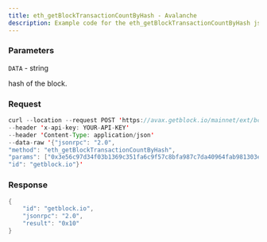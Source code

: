 ```yaml
---
title: eth_getBlockTransactionCountByHash - Avalanche
description: Example code for the eth_getBlockTransactionCountByHash json-rpc method. Сomplete guide on how to use eth_getBlockTransactionCountByHash json-rpc in GetBlock.io Web3 documentation.
---
```


### Parameters


`DATA` - string

hash of the block.

### Request

``` java
curl --location --request POST 'https://avax.getblock.io/mainnet/ext/bc/C/rpc' 
--header 'x-api-key: YOUR-API-KEY' 
--header 'Content-Type: application/json' 
--data-raw '{"jsonrpc": "2.0",
"method": "eth_getBlockTransactionCountByHash",
"params": ["0x3e56c97d34f03b1369c351fa6c9f57c8bfa987c7da40964fab981303e0ef5849"],
"id": "getblock.io"}'
```

###  Response

``` java
{
    "id": "getblock.io",
    "jsonrpc": "2.0",
    "result": "0x10"
}
```

